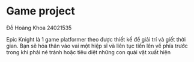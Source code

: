 # Game project
 
Đỗ Hoàng Khoa 24021535

Epic Knight là 1 game platformer theo được thiết kế để giải trí và giết thời gian.
Bạn sẽ hóa thân vào vai một hiệp sĩ và liên tục tiến lên về phía trước trong khi phải né tránh hoặc tiêu diệt những con quái vật xuất hiện
